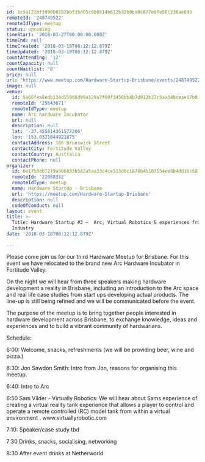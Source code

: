 ```yaml
---
id: 1c5a121bf3990b0282bbf35d05c9b8614b612b32b0ba0c877e6fe58c238ae69b
remoteId: '248749522'
remoteIdType: meetup
status: upcoming
timeStart: '2018-03-27T08:00:00.000Z'
timeEnd: null
timeCreated: '2018-03-18T08:12:12.879Z'
timeUpdated: '2018-03-18T08:12:12.879Z'
countAttending: '12'
countCapacity: null
countWaitlist: '0'
price: null
url: 'https://www.meetup.com/Hardware-Startup-Brisbane/events/248749522/'
image: null
venue:
  id: 5a66fea8edb134d559d6d99a129a7f69f3450bb4b7d912b37c5aa348ceae17b8
  remoteId: '25643671'
  remoteIdType: meetup
  name: Arc hardware Incubator
  url: null
  description: null
  lat: '-27.455814361572266'
  lon: '153.0321044921875'
  contactAddress: 186 Brunswick Street
  contactCity: Fortitude Valley
  contactCountry: Australia
  contactPhone: null
organizer:
  id: 6e17508b7279a966833b582a5aa33c4ce513d0c1876b4b107554ee8b4dd16c68
  remoteId: '22088332'
  remoteIdType: meetup
  name: Hardware StartUp - Brisbane
  url: 'https://meetup.com/Hardware-Startup-Brisbane'
  description: null
  codeOfConduct: null
layout: event
title: >-
  Title: Hardware Startup #3 –  Arc, Virtual Robotics & experiences from
  Industry
date: '2018-03-18T08:12:12.879Z'

---
```

<p>Please come join us for our third Hardware Meetup for Brisbane. For this event we have relocated to the brand new Arc Hardware Incubator in Fortitude Valley.</p> <p>On the night we will hear from three speakers making hardware development a reality in Brisbane, including an introduction to the Arc space and real life case studies from start ups developing actual products. The line-up is still being refined and we will be communicated before the event.</p> <p>The purpose of the meetup is to bring together people interested in hardware development across Brisbane, to exchange knowledge, ideas and experiences and to build a vibrant community of hardwarians.</p> <p>Schedule:</p> <p>6:00: Welcome, snacks, refreshments (we will be providing beer, wine and pizza.)</p> <p>6:30: Jon Sawdon Smith: Intro from Jon, reasons for organising this meetup.</p> <p>6:40: Intro to Arc</p> <p>6:50 Sam Vilder - Virtually Robotics: We will hear about Sams experience of creating a virtual reality tank experience that allows a player to control and operate a remote controlled (RC) model tank from within a virtual environment . www.virtuallyrobotic.com</p> <p>7:10: Speaker/case study tbd</p> <p>7:30 Drinks, snacks, socialising, networking</p> <p>8:30 After event drinks at Netherworld</p>
